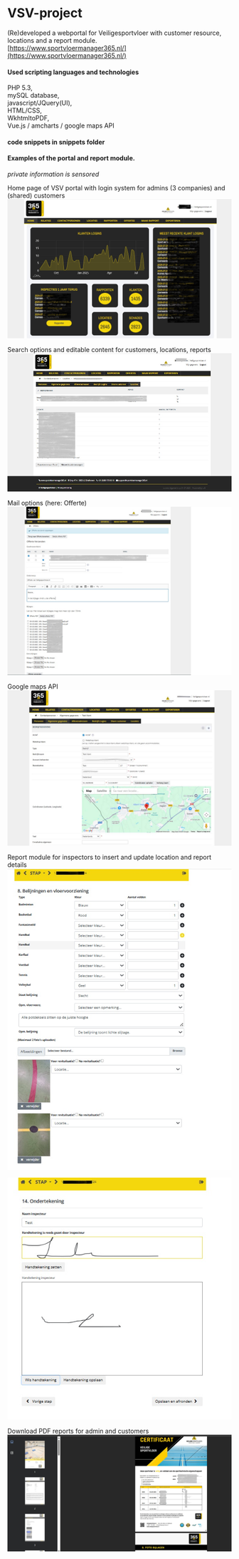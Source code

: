 # VSV-project
(Re)developed a webportal for Veiligesportvloer with customer resource, locations and a report module. <br />
[https://www.sportvloermanager365.nl/](https://www.sportvloermanager365.nl/)

#### Used scripting languages and technologies
PHP 5.3, <br />
mySQL database, <br /> 
javascript/JQuery(UI), <br /> 
HTML/CSS, <br />
WkhtmltoPDF, <br />
Vue.js / amcharts / google maps API

#### code snippets in snippets folder 

#### Examples of the portal and report module. <br />
_private information is sensored_ 

Home page of VSV portal with login system for admins (3 companies) and (shared) customers
![screenshot](images/vsv_portal_example01.jpg)

Search options and editable content for customers, locations, reports
![screenshot](images/vsv_portal_example03.jpg)

Mail options (here: Offerte)
![screenshot](images/vsv_portal_example02.jpg)

Google maps API
![screenshot](images/vsv_portal_example04.jpg)

Report module for inspectors to insert and update location and report details
![screenshot](images/vsv_rapportage_example01.jpg)

![screenshot](images/vsv_rapportage_example02.jpg)

Download PDF reports for admin and customers
![screenshot](images/vsv_rapportage_example03.jpg)
